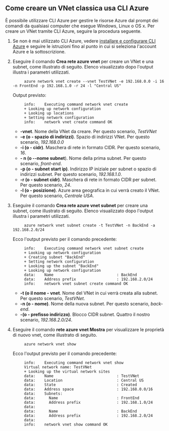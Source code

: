 ## <a name="how-to-create-a-classic-vnet-using-azure-cli"></a>Come creare un VNet classica usa CLI Azure

È possibile utilizzare CLI Azure per gestire le risorse Azure dal prompt dei comandi da qualsiasi computer che esegue Windows, Linux o OS x. Per creare un VNet tramite CLI Azure, seguire la procedura seguente.

1. Se non è mai utilizzato CLI Azure, vedere [installare e configurare CLI Azure](../articles/xplat-cli-install.md) e seguire le istruzioni fino al punto in cui si seleziona l'account Azure e la sottoscrizione.
2. Eseguire il comando **Crea rete azure vnet** per creare un VNet e una subnet, come illustrato di seguito. Elenco visualizzato dopo l'output illustra i parametri utilizzati.

            azure network vnet create --vnet TestVNet -e 192.168.0.0 -i 16 -n FrontEnd -p 192.168.1.0 -r 24 -l "Central US"
    
    Output previsto:

            info:    Executing command network vnet create
            + Looking up network configuration
            + Looking up locations
            + Setting network configuration
            info:    network vnet create command OK

    - **-vnet**. Nome della VNet da creare. Per questo scenario, *TestVNet*
    - **-e (o - spazio di indirizzi)**. Spazio di indirizzi VNet. Per questo scenario, *192.168.0.0*
    - **-i (o - cidr)**. Maschera di rete in formato CIDR. Per questo scenario, *16*.
    - **- n (o --nome subnet**). Nome della prima subnet. Per questo scenario, *front-end*.
    - **-p (o - subnet start ip)**. Indirizzo IP iniziale per subnet o spazio di indirizzi subnet. Per questo scenario, *192.168.1.0*.
    - **-r (o - subnet cidr)**. Maschera di rete in formato CIDR per subnet. Per questo scenario, *24*.
    - **-l (o - posizione)**. Azure area geografica in cui verrà creato il VNet. Per questo scenario, *Centrale USA*.

3. Eseguire il comando **Crea rete azure vnet subnet** per creare una subnet, come illustrato di seguito. Elenco visualizzato dopo l'output illustra i parametri utilizzati.

            azure network vnet subnet create -t TestVNet -n BackEnd -a 192.168.2.0/24
    
    Ecco l'output previsto per il comando precedente:

            info:    Executing command network vnet subnet create
            + Looking up network configuration
            + Creating subnet "BackEnd"
            + Setting network configuration
            + Looking up the subnet "BackEnd"
            + Looking up network configuration
            data:    Name                            : BackEnd
            data:    Address prefix                  : 192.168.2.0/24
            info:    network vnet subnet create command OK

    - **-t (o il nome - vnet**. Nome del VNet in cui verrà creata alla subnet. Per questo scenario, *TestVNet*.
    - **-n (o - nome)**. Nome della nuova subnet. Per questo scenario, *back-end*.
    - **-(o - prefisso indirizzo)**. Blocco CIDR subnet. Quattro il nostro scenario, *192.168.2.0/24*.

4. Eseguire il comando **rete azure vnet Mostra** per visualizzare le proprietà di nuovo vnet, come illustrato di seguito.

            azure network vnet show

    Ecco l'output previsto per il comando precedente:

            info:    Executing command network vnet show
            Virtual network name: TestVNet
            + Looking up the virtual network sites
            data:    Name                            : TestVNet
            data:    Location                        : Central US
            data:    State                           : Created
            data:    Address space                   : 192.168.0.0/16
            data:    Subnets:
            data:      Name                          : FrontEnd
            data:      Address prefix                : 192.168.1.0/24
            data:
            data:      Name                          : BackEnd
            data:      Address prefix                : 192.168.2.0/24
            data:
            info:    network vnet show command OK
